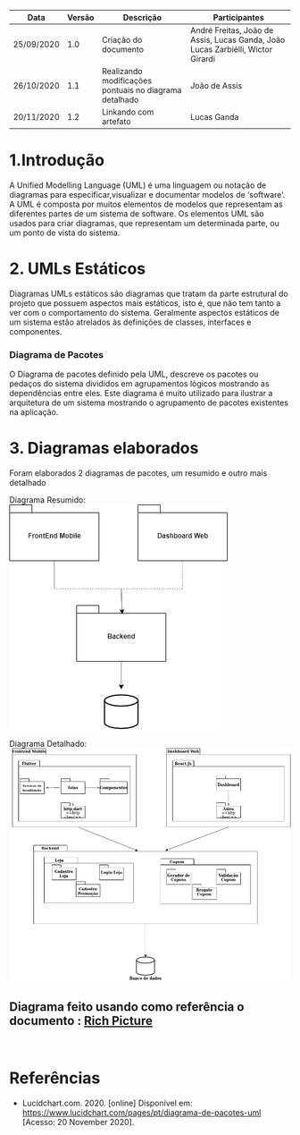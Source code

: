 | Data       | Versão | Descrição                                          | Participantes                                                                   |
| ---------- | ------ | -------------------------------------------------- | ------------------------------------------------------------------------------- |
| 25/09/2020 | 1.0    | Criação do documento | André Freitas, João de Assis, Lucas Ganda, João Lucas Zarbiélli, Wictor Girardi |
| 26/10/2020 | 1.1    | Realizando modificações pontuais no diagrama detalhado |  João de Assis|
| 20/11/2020 | 1.2    | Linkando com artefato |  Lucas Ganda|
# 1.Introdução
A Unified Modelling Language (UML) é uma linguagem ou notação de diagramas para especificar,visualizar e documentar modelos de ‘software’. A UML é composta por muitos elementos de modelos que representam as diferentes partes de um sistema de software. Os elementos UML são usados para criar diagramas, que representam um determinada parte, ou um ponto de vista do sistema.
# 2. UMLs Estáticos
Diagramas UMLs estáticos são diagramas que tratam da parte estrutural do projeto que possuem aspectos mais estáticos, isto é, que não tem tanto a ver com o comportamento do sistema. Geralmente aspectos estáticos de um sistema estão atrelados às definições de classes, interfaces e componentes.

### Diagrama de Pacotes
O Diagrama de pacotes definido pela UML, descreve os pacotes ou pedaços do sistema divididos em agrupamentos lógicos mostrando as dependências entre eles. Este diagrama é muito utilizado para ilustrar a arquitetura de um sistema mostrando o agrupamento de pacotes existentes na aplicação.
# 3. Diagramas elaborados

Foram elaborados 2 diagramas de pacotes, um resumido e outro mais detalhado

Diagrama Resumido:
<img src='./DiagramaPacotesResumido.png'>

Diagrama Detalhado:
<img src='./DiagramaPacotesDetalhado.png'>

## Diagrama feito usando como referência o documento : [Rich Picture](rich_picture.md)
</br>

# Referências 
- Lucidchart.com. 2020. [online] Disponível em: <https://www.lucidchart.com/pages/pt/diagrama-de-pacotes-uml> [Acesso: 20 November 2020].